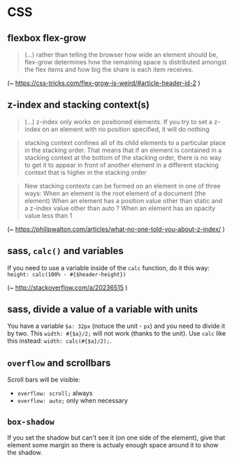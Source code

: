 # CSS

## flexbox flex-grow

> (...) rather than telling the browser how wide an element should be, 
> flex-grow determines how the remaining space is distributed 
> amongst the flex items and how big the share is each item receives. 

(~ https://css-tricks.com/flex-grow-is-weird/#article-header-id-2 )

## z-index and stacking context(s)
> (...) z-index only works on positioned elements. If you try to set a z-index on an element with no position specified, 
> it will do nothing

> stacking context confines all of its child elements to a particular place in the stacking order. 
> That means that if an element is contained in a stacking context at the bottom of the stacking order, 
> there is no way to get it to appear in front of another element in a different stacking context that is higher in the stacking order

> New stacking contexts can be formed on an element in one of three ways:
> When an element is the root element of a document (the <html> element)
> When an element has a position value other than static and a z-index value other than auto
? When an element has an opacity value less than 1

(~ https://philipwalton.com/articles/what-no-one-told-you-about-z-index/ )

## sass, `calc()` and variables

If you need to use a variable inside of the `calc` function, do it this way: `height: calc(100% - #{$header-height})`

(~ http://stackoverflow.com/a/20236515 )

## sass, divide a value of a variable with units

You have a variable `$a: 32px` (notuce the unit - `px`) and you need to divide it by two. This `width: #{$a}/2;` will not work (thanks to the unit). Use `calc` like this instead: `width: calc(#{$a}/2);`.

## `overflow` and scrollbars

Scroll bars will be visible:
* `overflow: scroll;` always
* `overflow: auto;` only when necessary

## `box-shadow`

If you set the shadow but can't see it (on one side of the element), give that element some margin so there is actualy enough space around it to show the shadow.

